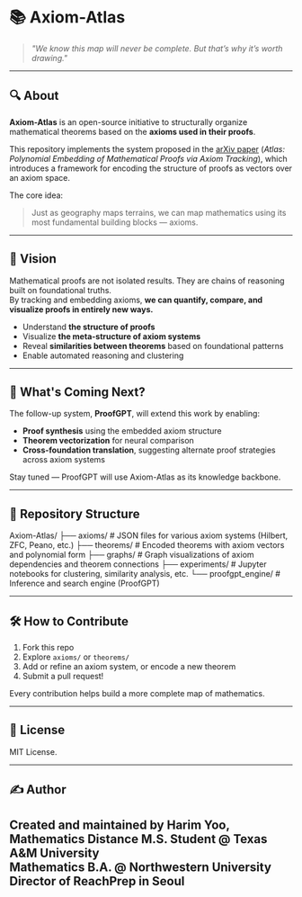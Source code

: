 # 📚 Axiom-Atlas

> *"We know this map will never be complete. But that’s why it’s worth drawing."*

---

## 🔍 About

**Axiom-Atlas** is an open-source initiative to structurally organize mathematical theorems based on the **axioms used in their proofs**.

This repository implements the system proposed in the [arXiv paper](https://arxiv.org/abs/2504.00063) (*Atlas: Polynomial Embedding of Mathematical Proofs via Axiom Tracking*), which introduces a framework for encoding the structure of proofs as vectors over an axiom space. 

The core idea:  
> Just as geography maps terrains, we can map mathematics using its most fundamental building blocks — axioms.

---

## 🧠 Vision

Mathematical proofs are not isolated results. They are chains of reasoning built on foundational truths.  
By tracking and embedding axioms, **we can quantify, compare, and visualize proofs in entirely new ways.**

- Understand **the structure of proofs**
- Visualize **the meta-structure of axiom systems**
- Reveal **similarities between theorems** based on foundational patterns
- Enable automated reasoning and clustering

---

## 🚀 What's Coming Next?

The follow-up system, **ProofGPT**, will extend this work by enabling:

- **Proof synthesis** using the embedded axiom structure
- **Theorem vectorization** for neural comparison
- **Cross-foundation translation**, suggesting alternate proof strategies across axiom systems

Stay tuned — ProofGPT will use Axiom-Atlas as its knowledge backbone.

---

## 📂 Repository Structure
Axiom-Atlas/ 
├── axioms/ # JSON files for various axiom systems (Hilbert, ZFC, Peano, etc.)
├── theorems/ # Encoded theorems with axiom vectors and polynomial form 
├── graphs/ # Graph visualizations of axiom dependencies and theorem connections 
├── experiments/ # Jupyter notebooks for clustering, similarity analysis, etc. 
└── proofgpt_engine/ # Inference and search engine (ProofGPT)


---

## 🛠 How to Contribute

1. Fork this repo
2. Explore `axioms/` or `theorems/`
3. Add or refine an axiom system, or encode a new theorem
4. Submit a pull request!

Every contribution helps build a more complete map of mathematics.

---

## 📜 License

MIT License.

---

## ✍️ Author

Created and maintained by **Harim Yoo**,  
Mathematics Distance M.S. Student @ Texas A&M University  
Mathematics B.A. @ Northwestern University
Director of ReachPrep in Seoul
---


